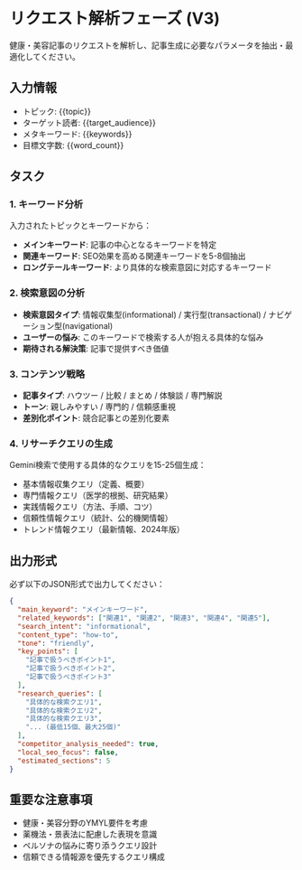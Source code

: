 # リクエスト解析フェーズ (V3)

健康・美容記事のリクエストを解析し、記事生成に必要なパラメータを抽出・最適化してください。

## 入力情報
- トピック: {{topic}}
- ターゲット読者: {{target_audience}}
- メタキーワード: {{keywords}}
- 目標文字数: {{word_count}}

## タスク

### 1. キーワード分析
入力されたトピックとキーワードから：
- **メインキーワード**: 記事の中心となるキーワードを特定
- **関連キーワード**: SEO効果を高める関連キーワードを5-8個抽出
- **ロングテールキーワード**: より具体的な検索意図に対応するキーワード

### 2. 検索意図の分析
- **検索意図タイプ**: 情報収集型(informational) / 実行型(transactional) / ナビゲーション型(navigational)
- **ユーザーの悩み**: このキーワードで検索する人が抱える具体的な悩み
- **期待される解決策**: 記事で提供すべき価値

### 3. コンテンツ戦略
- **記事タイプ**: ハウツー / 比較 / まとめ / 体験談 / 専門解説
- **トーン**: 親しみやすい / 専門的 / 信頼感重視
- **差別化ポイント**: 競合記事との差別化要素

### 4. リサーチクエリの生成
Gemini検索で使用する具体的なクエリを15-25個生成：
- 基本情報収集クエリ（定義、概要）
- 専門情報クエリ（医学的根拠、研究結果）
- 実践情報クエリ（方法、手順、コツ）
- 信頼性情報クエリ（統計、公的機関情報）
- トレンド情報クエリ（最新情報、2024年版）

## 出力形式

必ず以下のJSON形式で出力してください：

```json
{
  "main_keyword": "メインキーワード",
  "related_keywords": ["関連1", "関連2", "関連3", "関連4", "関連5"],
  "search_intent": "informational",
  "content_type": "how-to",
  "tone": "friendly",
  "key_points": [
    "記事で扱うべきポイント1",
    "記事で扱うべきポイント2",
    "記事で扱うべきポイント3"
  ],
  "research_queries": [
    "具体的な検索クエリ1",
    "具体的な検索クエリ2",
    "具体的な検索クエリ3",
    "... (最低15個、最大25個)"
  ],
  "competitor_analysis_needed": true,
  "local_seo_focus": false,
  "estimated_sections": 5
}
```

## 重要な注意事項
- 健康・美容分野のYMYL要件を考慮
- 薬機法・景表法に配慮した表現を意識
- ペルソナの悩みに寄り添うクエリ設計
- 信頼できる情報源を優先するクエリ構成
